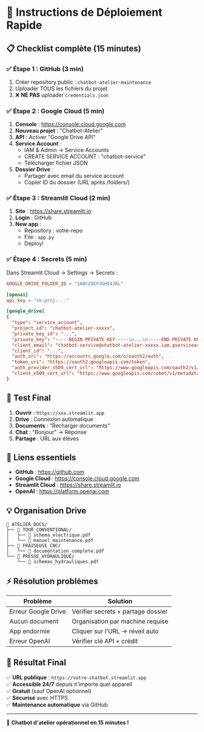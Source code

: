 # 🚀 Instructions de Déploiement Rapide

## 📋 Checklist complète (15 minutes)

### ✅ Étape 1 : GitHub (3 min)
1. Créer repository public : `chatbot-atelier-maintenance`
2. Uploader TOUS les fichiers du projet
3. ❌ **NE PAS** uploader `credentials.json`

### ✅ Étape 2 : Google Cloud (5 min)
1. **Console** : https://console.cloud.google.com
2. **Nouveau projet** : "Chatbot-Atelier"
3. **API** : Activer "Google Drive API"
4. **Service Account** :
   - IAM & Admin → Service Accounts
   - CREATE SERVICE ACCOUNT : "chatbot-service"
   - Télécharger fichier JSON
5. **Dossier Drive** :
   - Partager avec email du service account
   - Copier ID du dossier (URL après /folders/)

### ✅ Étape 3 : Streamlit Cloud (2 min)
1. **Site** : https://share.streamlit.io
2. **Login** : GitHub
3. **New app** :
   - Repository : votre-repo
   - File : `app.py`
   - Deploy!

### ✅ Étape 4 : Secrets (5 min)
Dans Streamlit Cloud → Settings → Secrets :

```toml
GOOGLE_DRIVE_FOLDER_ID = "1ABC2DEF3GHI4JKL"

[openai]
api_key = "sk-proj-..."

[google_drive]
{
  "type": "service_account",
  "project_id": "chatbot-atelier-xxxxx",
  "private_key_id": "...",
  "private_key": "-----BEGIN PRIVATE KEY-----\n...\n-----END PRIVATE KEY-----\n",
  "client_email": "chatbot-service@chatbot-atelier-xxxxx.iam.gserviceaccount.com",
  "client_id": "...",
  "auth_uri": "https://accounts.google.com/o/oauth2/auth",
  "token_uri": "https://oauth2.googleapis.com/token",
  "auth_provider_x509_cert_url": "https://www.googleapis.com/oauth2/v1/certs",
  "client_x509_cert_url": "https://www.googleapis.com/robot/v1/metadata/x509/..."
}
```

## 🧪 Test Final

1. **Ouvrir** : `https://xxx.streamlit.app`
2. **Drive** : Connexion automatique
3. **Documents** : "Recharger documents"
4. **Chat** : "Bonjour" → Réponse
5. **Partage** : URL aux élèves

## 🔗 Liens essentiels

- **GitHub** : https://github.com
- **Google Cloud** : https://console.cloud.google.com
- **Streamlit Cloud** : https://share.streamlit.io
- **OpenAI** : https://platform.openai.com

## 💡 Organisation Drive

```
📁 ATELIER_DOCS/
├── 📁 TOUR_CONVENTIONAL/
│   ├── 📄 schema_electrique.pdf
│   └── 📄 manuel_maintenance.pdf
├── 📁 FRAISEUSE_CNC/
│   └── 📄 documentation_complete.pdf
└── 📁 PRESSE_HYDRAULIQUE/
    └── 📄 schemas_hydrauliques.pdf
```

## ⚡ Résolution problèmes

| Problème | Solution |
|----------|-----------|
| Erreur Google Drive | Vérifier secrets + partage dossier |
| Aucun document | Organisation par machine requise |
| App endormie | Cliquer sur l'URL → réveil auto |
| Erreur OpenAI | Vérifier clé API + crédit |

## 🎯 Résultat Final

✅ **URL publique** : `https://votre-chatbot.streamlit.app`  
✅ **Accessible 24/7** depuis n'importe quel appareil  
✅ **Gratuit** (sauf OpenAI optionnel)  
✅ **Sécurisé** avec HTTPS  
✅ **Maintenance automatique** via GitHub  

---

🎉 **Chatbot d'atelier opérationnel en 15 minutes !**